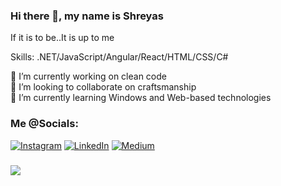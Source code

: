 ### Hi there 👋, my name is Shreyas

If it is to be..It is up to me

Skills: .NET/JavaScript/Angular/React/HTML/CSS/C#

🔭 I’m currently working on clean code<br>👯 I’m looking to collaborate on craftsmanship <br>🌱 I’m currently learning Windows and Web-based technologies <br>


### Me @Socials:
[![Instagram](https://img.shields.io/badge/Instagram-%23E4405F.svg?logo=Instagram&logoColor=white)](https://instagram.com/https://www.instagram.com/shreyaskhamkar_/) [![LinkedIn](https://img.shields.io/badge/LinkedIn-%230077B5.svg?logo=linkedin&logoColor=white)](https://linkedin.com/in/https://www.linkedin.com/in/shreyas-khamkar-0777b720a/) [![Medium](https://img.shields.io/badge/Medium-12100E?logo=medium&logoColor=white)](https://medium.com/@https://medium.com/@shreyaskhamkar96) 
###
![](https://github-readme-stats.vercel.app/api?username=shreyaskhamkar&theme=city_light&hide_border=false&include_all_commits=false&count_private=false)<br/>





